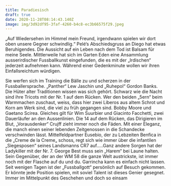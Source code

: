 ```yaml
---
title: Paradiesisch
draft: true
date: 2020-11-28T08:14:43.140Z
image: img/3d92df95-3faf-4260-b4c8-ec3b66575f29.jpeg
---
```

„Auf Wiedersehen im Himmel mein Freund, irgendwann spielen wir dort oben unsere Gegner schwindlig.“ Pelé‘s Abschiedsgruss an Diego hat etwas Beruhigendes. Die Aussicht auf ein Leben nach dem Tod ist Balsam für meine Seele. Mittlerweile hat sich im Garten Eden eine Ansammlung ausserirdischer Fussballkunst eingefunden, die es mit der „Irdischen“ jederzeit aufnehmen kann. Während einer Gedenkminute wollen wir ihren Einfallsreichtum würdigen.

Sie werfen sich im Training die Bälle zu und scherzen in der Fussballersprache. „Panther“ Lew Jaschin und „Ruhepol“ Gordon Banks. Die Hüter alter Traditionen wissen was sich gehört. Schwarz wie die Nacht sind ihre Tricots mit der Nr. 1 auf dem Rücken. Wer den beiden „5ern“ beim Warmmachen zuschaut, weiss, dass hier zwei Liberos aus altem Schrot und Korn am Werk sind, die viel zu früh gegangen sind. Bobby Moore und Gaetano Scirea. Gleiches gilt für Wim Suurbier und Giacinto Facchetti, zwei Dauerläufer an den Aussenlinien. Die 14 auf dem Rücken, das Dirigieren im Blut, „Vorausdenker“ Crujff zieht immer noch die Fäden. Mit einer Eleganz, die manch einen seiner lebenden  Zeitgenossen in die Schandecke verschwinden lässt. Mittelfeldpartner Eusebio, der zu Lebzeiten Benfica in die „Creme de la Creme„ schoss, regt sich wie immer über die infantilen „Siegesposen“ seines Landsmanns CR7 auf.....Ganz andere Sorgen hat der Ladykiller mit der Nr. 7. George Best muss sein „Harem“ bei Laune halten. Sein Gegenüber, der an der WM 58 die ganze Welt austrickste, ist immer noch mit der Flasche auf du und du. Garrincha kann es einfach nicht lassen. Seit wenigen Tagen ist der „Fussballgott“ persönlich auf Besuch gekommen. Er könnte jede Position spielen, mit soviel Talent ist dieses Genier gesegnet. Immer im Mittelpunkt des Geschehen und doch so einsam